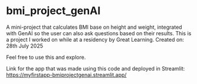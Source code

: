 # bmi_project_genAI
A mini-project that calculates BMI base on height and weight, integrated with GenAI so the user can also ask questions based on their results. This is a project I worked on while at a residency by Great Learning. 
Created on: 28th July 2025

Feel free to use this and explore.

Link for the app that was made using this code and deployed in Streamlit: https://myfirstapp-bmiprojectgenai.streamlit.app/
